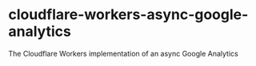 # cloudflare-workers-async-google-analytics
The Cloudflare Workers implementation of an async Google Analytics

